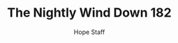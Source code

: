 ---
image: /assets/img/nwd/182_nwd_psalm_118_1_niv.png
title: The Nightly Wind Down 182
categories:
  - The Nightly Wind Down
author: Hope Staff
notes: The Nightly Wind Down 182
embed: >-
  EMBED_GOES_HERE
transcript: >-
  SOME LINES OF TEXT START HERE
---